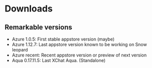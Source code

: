 Downloads
=========

Remarkable versions
-------------------
  * Azure 1.0.5: First stable appstore version (maybe)
  * Azure 1.12.7: Last appstore version known to be working on Snow leopard
  * Azure recent: Recent appstore version or preview of next version
  * Aqua 0.17.11.5: Last XChat Aqua. (Standalone)